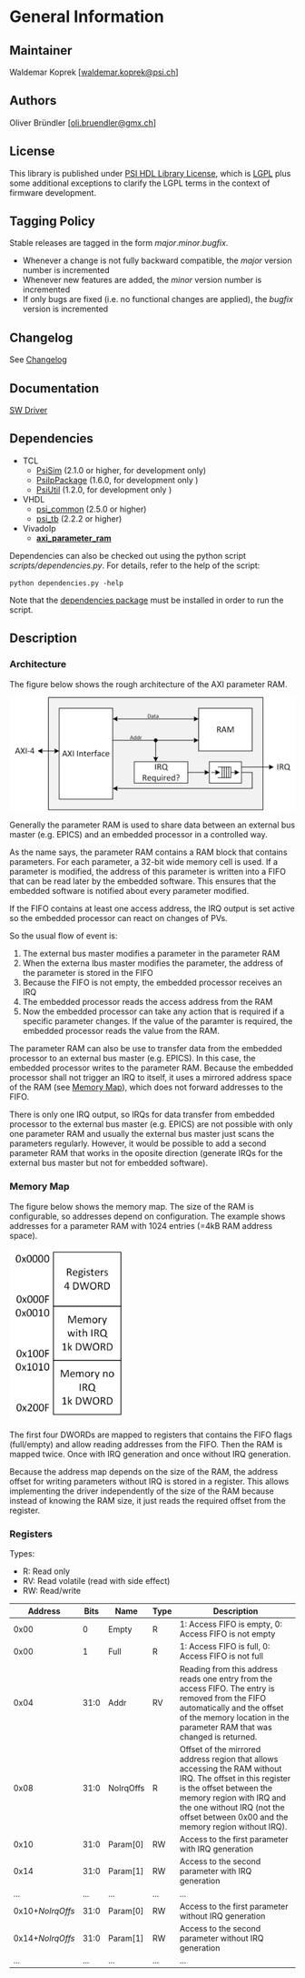 # General Information

## Maintainer
Waldemar Koprek [waldemar.koprek@psi.ch]

## Authors
Oliver Bründler [oli.bruendler@gmx.ch]

## License
This library is published under [PSI HDL Library License](License.txt), which is [LGPL](LGPL2_1.txt) plus some additional exceptions to clarify the LGPL terms in the context of firmware development.

## Tagging Policy
Stable releases are tagged in the form *major*.*minor*.*bugfix*. 

* Whenever a change is not fully backward compatible, the *major* version number is incremented
* Whenever new features are added, the *minor* version number is incremented
* If only bugs are fixed (i.e. no functional changes are applied), the *bugfix* version is incremented

## Changelog
See [Changelog](Changelog.md)

## Documentation
[SW Driver](./doc/api/html/globals_func.html)

<!-- DO NOT CHANGE FORMAT: this section is parsed to resolve dependencies -->

## Dependencies

* TCL
  * [PsiSim](https://github.com/paulscherrerinstitute/PsiSim) (2.1.0 or higher, for development only)
  * [PsiIpPackage](https://git.psi.ch/GFA/Libraries/Firmware/TCL/PsiIpPackage) (1.6.0, for development only )
  * [PsiUtil](https://git.psi.ch/GFA/Libraries/Firmware/TCL/PsiUtil) (1.2.0, for development only )
* VHDL
  * [psi\_common](https://github.com/paulscherrerinstitute/psi_common) (2.5.0 or higher)
  * [psi\_tb](https://github.com/paulscherrerinstitute/psi_tb) (2.2.2 or higher)
* VivadoIp
  * [**axi\_parameter\_ram**](https://git.psi.ch/GFA/Libraries/Firmware/VivadoIp/axi_parameter_ram)

<!-- END OF PARSED SECTION -->

Dependencies can also be checked out using the python script *scripts/dependencies.py*. For details, refer to the help of the script:

```
python dependencies.py -help
```

Note that the [dependencies package](https://git.psi.ch/GFA/Libraries/Firmware/Python/PsiLibDependencies) must be installed in order to run the script.

## Description

### Architecture

The figure below shows the rough architecture of the AXI parameter RAM.

<img src="doc/architecture.png" alt="Architecture">

Generally the parameter RAM is used to share data between an external bus master (e.g. EPICS) and an embedded processor in a controlled way.

As the name says, the parameter RAM contains a RAM block that contains parameters. For each parameter, a 32-bit wide memory cell is used. If a parameter is modified, the address of this parameter is written into a FIFO that can be read later by the embedded software. This ensures that the embedded software is notified about every parameter modified.

If the FIFO contains at least one access address, the IRQ output is set active so the embedded processor can react on changes of PVs.

So the usual flow of event is:
1. The external bus master modifies a parameter in the parameter RAM
2. When the externa lbus master modifies the parameter, the address of the parameter is stored in the FIFO
3. Because the FIFO is not empty, the embedded processor receives an IRQ
4. The embedded processor reads the access address from the RAM
5. Now the embedded processor can take any action that is required if a specific parameter changes. If the value of the paramter is required, the embedded processor reads the value from the RAM.

The parameter RAM can also be use to transfer data from the embedded processor to an external bus master (e.g. EPICS). In this case, the embedded processor writes to the parameter RAM. Because the embedded processor shall not trigger an IRQ to itself, it uses a mirrored address space of the RAM (see [Memory Map](#memory-map)), which does not forward addresses to the FIFO.

There is only one IRQ output, so IRQs for data transfer from embedded processor to the external bus master (e.g. EPICS) are not possible with only one parameter RAM and usually the external bus master just scans the parameters regularly. However, it would be possible to add a second parameter RAM that works in the oposite direction (generate IRQs for the external bus master but not for embedded software).

### Memory Map

The figure below shows the memory map. The size of the RAM is configurable, so addresses depend on configuration. The example shows addresses for a parameter RAM with 1024 entries (=4kB RAM address space).

<img src="doc/memorymap.png" alt="Architecture" width="200">

The first four DWORDs are mapped to registers that contains the FIFO flags (full/empty) and allow reading addresses from the FIFO. Then the RAM is mapped twice. Once with IRQ generation and once without IRQ generation.

Because the address map depends on the size of the RAM, the address offset for writing parameters without IRQ is stored in a register. This allows implementing the driver independently of the size of the RAM because instead of knowing the RAM size, it just reads the required offset from the register.

### Registers

Types:

* R: Read only
* RV: Read volatile (read with side effect)
* RW: Read/write 

| Address          | Bits | Name      | Type | Description                                                  |
| ---------------- | ---- | --------- | ---- | ------------------------------------------------------------ |
| 0x00             | 0    | Empty     | R    | 1: Access FIFO is empty, 0: Access FIFO is not empty         |
| 0x00             | 1    | Full      | R    | 1: Access FIFO is full, 0: Access FIFO is not full           |
| 0x04             | 31:0 | Addr      | RV   | Reading from this address reads one entry from the access FIFO. The entry is removed from the FIFO automatically and the offset of the memory location in the parameter RAM that was changed is returned. |
| 0x08             | 31:0 | NoIrqOffs | R    | Offset of the mirrored address region that allows accessing the RAM without IRQ. The offset in this register is the offset between the memory region with IRQ and the one without IRQ (not the offset between 0x00 and the memory region without IRQ). |
| 0x10             | 31:0 | Param[0]  | RW   | Access to the first parameter with IRQ generation            |
| 0x14             | 31:0 | Param[1]  | RW   | Access to the second parameter with IRQ generation           |
| ...              | ...  | ...       | ...  | ...                                                          |
| 0x10+*NoIrqOffs* | 31:0 | Param[0]  | RW   | Access to the first parameter without IRQ generation         |
| 0x14+*NoIrqOffs* | 31:0 | Param[1]  | RW   | Access to the second parameter without IRQ generation        |
| ...              | ...  | ...       | ...  | ...                                                          |




